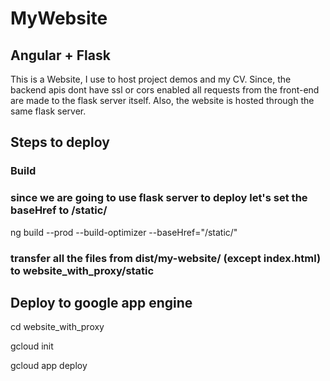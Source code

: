 # MyWebsite

## Angular + Flask 

This is a Website, I use to host project demos and my CV.
Since, the backend apis dont have ssl or cors enabled all requests from the front-end are made to the flask server itself. Also, the website is hosted through the same flask server.

## Steps to deploy

### Build 
### since we are going to use flask server to deploy let's set the baseHref to /static/ 

ng build --prod --build-optimizer --baseHref="/static/"
  
### transfer all the files from dist/my-website/ (except  index.html)  to website_with_proxy/static

## Deploy to google app engine
cd website_with_proxy

gcloud init

gcloud app deploy



